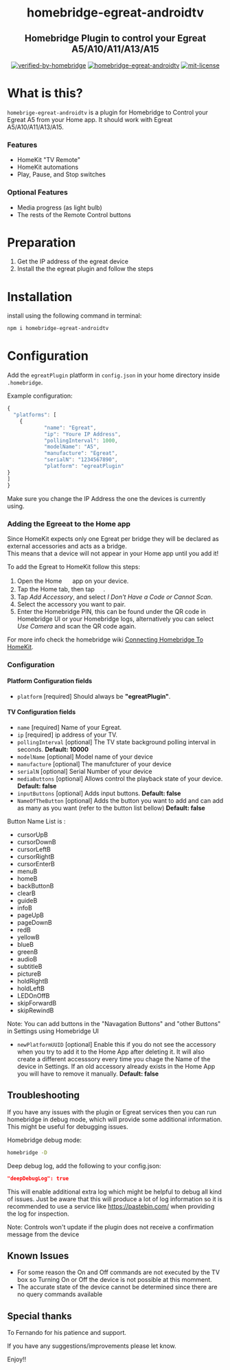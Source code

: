 <span align="center">

# homebridge-egreat-androidtv
## Homebridge Plugin to control your Egreat A5/A10/A11/A13/A15


[![verified-by-homebridge](https://badgen.net/badge/homebridge/verified/purple)](https://github.com/homebridge/homebridge/wiki/Verified-Plugins)
[![homebridge-egreat-androidtv](https://badgen.net/npm/v/homebridge-egreat-androidtv?icon=npm)](https://www.npmjs.com/package/homebridge-egreat-androidtv)
[![mit-license](https://badgen.net/npm/license/lodash)](https://github.com/merdok/homebridge-egreat-androidtv/blob/master/LICENSE)
</span>

</span>

# What is this?

`homebrige-egreat-androidtv` is a plugin for Homebridge to Control your Egreat A5 from your Home app. It should work with Egreat A5/A10/A11/A13/A15.


### Features
* HomeKit "TV Remote"
* HomeKit automations
* Play, Pause, and Stop switches
### Optional Features
* Media progress (as light bulb)
* The rests of the Remote Control buttons 

# Preparation
1. Get the IP address of the egreat device
2. Install the the egreat plugin and follow the steps

# Installation
install using the following command in terminal:
```sh
npm i homebridge-egreat-androidtv
```

# Configuration

Add the `egreatPlugin` platform in `config.json` in your home directory inside `.homebridge`.

Example configuration:

```js
{
  "platforms": [
    {
            "name": "Egreat",
            "ip": "Youre IP Address", 
            "pollingInterval": 1000,
            "modelName": "A5",
            "manufacture": "Egreat",
            "serialN": "1234567890",
            "platform": "egreatPlugin"
}
]
}
```

Make sure you change the IP Address the one the devices is currently using.


### Adding the Egreeat to the Home app
Since HomeKit expects only one Egreat per bridge they will be declared as external accessories and acts as a bridge.  
This means that a device will not appear in your Home app until you add it!

To add the Egreat to HomeKit follow this steps:

1. Open the Home <img src="https://user-images.githubusercontent.com/3979615/78010622-4ea1d380-738e-11ea-8a17-e6a465eeec35.png" height="16.42px"> app on your device.
2. Tap the Home tab, then tap <img src="https://user-images.githubusercontent.com/3979615/78010869-9aed1380-738e-11ea-9644-9f46b3633026.png" height="16.42px">.
3. Tap *Add Accessory*, and select *I Don't Have a Code or Cannot Scan*.
4. Select the accessory you want to pair.
5. Enter the Homebridge PIN, this can be found under the QR code in Homebridge UI or your Homebridge logs, alternatively you can select *Use Camera* and scan the QR code again.

For more info check the homebridge wiki [Connecting Homebridge To HomeKit](https://github.com/homebridge/homebridge/wiki/Connecting-Homebridge-To-HomeKit).

### Configuration
#### Platform Configuration fields
- `platform` [required]
Should always be **"egreatPlugin"**.
#### TV Configuration fields
- `name` [required]
Name of your Egreat.
- `ip` [required]
ip address of your TV.
- `pollingInterval` [optional]
The TV state background polling interval in seconds. **Default: 10000**
- `modelName` [optional]
Model name of your device
- `manufacture` [optional]
The manufcturer of your device
- `serialN` [optional]
Serial Number of your device
- `mediaButtons` [optional]
Allows control the playback state of your device. **Default: false**
- `inputButtons` [optional]
Adds input buttons. **Default: false**
- `NameOfTheButton` [optional]
Adds the button you want to add and can add as many as you want (refer to the button list bellow) **Default: false**

Button Name List is :
- cursorUpB
- cursorDownB 
- cursorLeftB
- cursorRightB
- cursorEnterB
- menuB
- homeB
- backButtonB
- clearB 
- guideB
- infoB
- pageUpB
- pageDownB
- redB
- yellowB
- blueB
- greenB
- audioB
- subtitleB
- pictureB
- holdRightB
- holdLeftB
- LEDOnOffB
- skipForwardB
- skipRewindB 


Note: You can add  buttons in the "Navagation Buttons" and "other Buttons" in Settings using Homebridge UI
- `newPlatformUUID` [optional]
Enable this if you do not see the accessory when you try to add it to the Home App after deleting it. It will also create a different accesssory every time you chage the Name of the device in Settings. If an old accessory already exists in the Home App you will have to remove it manually. **Default: false**

## Troubleshooting
If you have any issues with the plugin or Egreat services then you can run homebridge in debug mode, which will provide some additional information. This might be useful for debugging issues.

Homebridge debug mode:
```sh
homebridge -D
```

Deep debug log, add the following to your config.json:
```json
"deepDebugLog": true
```
This will enable additional extra log which might be helpful to debug all kind of issues. Just be aware that this will produce a lot of log information so it is recommended to use a service like https://pastebin.com/ when providing the log for inspection.

Note: Controls won't update if the plugin does not receive a confirmation message from the device

## Known Issues
-  For some reason the On and Off commands are not executed by the TV box so Turning On or Off the device is not possible at this momment.
 - The accurate state of the device cannot be determined since there are no query commands available 

## Special thanks
To Fernando for his patience and support.

If you have any suggestions/improvements please let know.

Enjoy!!
